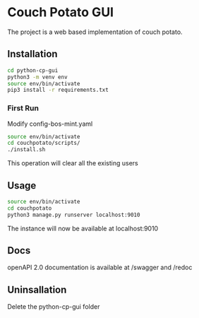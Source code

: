 # Couch Potato GUI

The project is a web based implementation of couch potato.

## Installation

```bash 
cd python-cp-gui
python3 -m venv env
source env/bin/activate
pip3 install -r requirements.txt
```



### First Run

Modify config-bos-mint.yaml

```bash
source env/bin/activate
cd couchpotato/scripts/
./install.sh
```

This operation will clear all the existing users

## Usage
```bash
source env/bin/activate
cd couchpotato
python3 manage.py runserver localhost:9010
```

The instance will now be available at  localhost:9010

## Docs
openAPI 2.0 documentation is available at /swagger and /redoc

## Uninsallation
Delete the python-cp-gui folder


